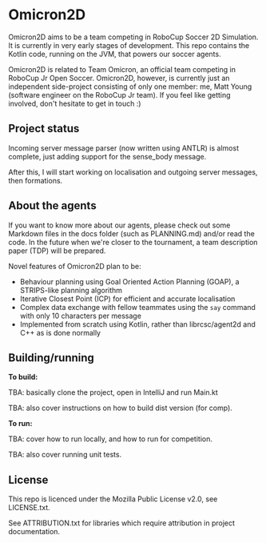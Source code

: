 # Omicron2D

Omicron2D aims to be a team competing in RoboCup Soccer 2D Simulation. It is currently in very early stages of development.
This repo contains the Kotlin code, running on the JVM, that powers our soccer agents.

Omicron2D is related to Team Omicron, an official team competing in RoboCup Jr Open Soccer.
Omicron2D, however, is currently just an independent side-project consisting of only one member: me, Matt Young (software
engineer on the RoboCup Jr team). If you feel like getting involved, don't hesitate to get in touch :)

## Project status
Incoming server message parser (now written using ANTLR) is almost complete, just adding support for the sense_body message.

After this, I will start working on localisation and outgoing server messages, then formations.

## About the agents
If you want to know more about our agents, please check out some Markdown files in the docs folder (such as
PLANNING.md) and/or read the code. In the future when we're closer to the tournament, a team description
paper (TDP) will be prepared.

Novel features of Omicron2D plan to be:

- Behaviour planning using Goal Oriented Action Planning (GOAP), a STRIPS-like planning algorithm
- Iterative Closest Point (ICP) for efficient and accurate localisation
- Complex data exchange with fellow teammates using the `say` command with only 10 characters per message
- Implemented from scratch using Kotlin, rather than librcsc/agent2d and C++ as is done normally

## Building/running
**To build:**

TBA: basically clone the project, open in IntelliJ and run Main.kt

TBA: also cover instructions on how to build dist version (for comp).

**To run:**

TBA: cover how to run locally, and how to run for competition.

TBA: also cover running unit tests.

## License
This repo is licenced under the Mozilla Public License v2.0, see LICENSE.txt.

See ATTRIBUTION.txt for libraries which require attribution in project documentation.
